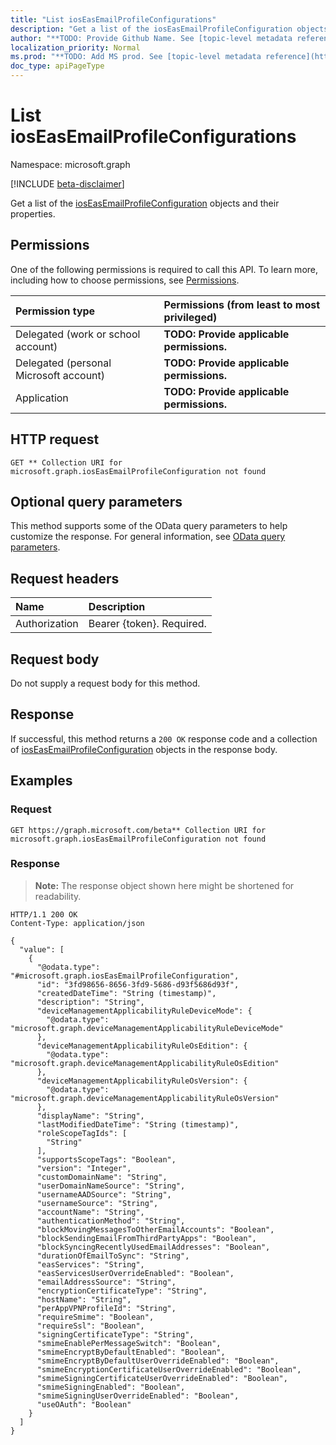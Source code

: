 ```yaml
---
title: "List iosEasEmailProfileConfigurations"
description: "Get a list of the iosEasEmailProfileConfiguration objects and their properties."
author: "**TODO: Provide Github Name. See [topic-level metadata reference](https://msgo.azurewebsites.net/add/document/guidelines/metadata.html#topic-level-metadata)**"
localization_priority: Normal
ms.prod: "**TODO: Add MS prod. See [topic-level metadata reference](https://msgo.azurewebsites.net/add/document/guidelines/metadata.html#topic-level-metadata)**"
doc_type: apiPageType
---
```


# List iosEasEmailProfileConfigurations
Namespace: microsoft.graph

[!INCLUDE [beta-disclaimer](../../includes/beta-disclaimer.md)]

Get a list of the [iosEasEmailProfileConfiguration](../resources/ioseasemailprofileconfiguration.md) objects and their properties.

## Permissions
One of the following permissions is required to call this API. To learn more, including how to choose permissions, see [Permissions](/graph/permissions-reference).

|Permission type|Permissions (from least to most privileged)|
|:---|:---|
|Delegated (work or school account)|**TODO: Provide applicable permissions.**|
|Delegated (personal Microsoft account)|**TODO: Provide applicable permissions.**|
|Application|**TODO: Provide applicable permissions.**|

## HTTP request

<!-- {
  "blockType": "ignored"
}
-->
``` http
GET ** Collection URI for microsoft.graph.iosEasEmailProfileConfiguration not found
```

## Optional query parameters
This method supports some of the OData query parameters to help customize the response. For general information, see [OData query parameters](/graph/query-parameters).

## Request headers
|Name|Description|
|:---|:---|
|Authorization|Bearer {token}. Required.|

## Request body
Do not supply a request body for this method.

## Response

If successful, this method returns a `200 OK` response code and a collection of [iosEasEmailProfileConfiguration](../resources/ioseasemailprofileconfiguration.md) objects in the response body.

## Examples

### Request
<!-- {
  "blockType": "request",
  "name": "list_ioseasemailprofileconfiguration"
}
-->
``` http
GET https://graph.microsoft.com/beta** Collection URI for microsoft.graph.iosEasEmailProfileConfiguration not found
```


### Response
>**Note:** The response object shown here might be shortened for readability.
<!-- {
  "blockType": "response",
  "truncated": true,
  "@odata.type": "Collection(microsoft.graph.iosEasEmailProfileConfiguration)"
}
-->
``` http
HTTP/1.1 200 OK
Content-Type: application/json

{
  "value": [
    {
      "@odata.type": "#microsoft.graph.iosEasEmailProfileConfiguration",
      "id": "3fd98656-8656-3fd9-5686-d93f5686d93f",
      "createdDateTime": "String (timestamp)",
      "description": "String",
      "deviceManagementApplicabilityRuleDeviceMode": {
        "@odata.type": "microsoft.graph.deviceManagementApplicabilityRuleDeviceMode"
      },
      "deviceManagementApplicabilityRuleOsEdition": {
        "@odata.type": "microsoft.graph.deviceManagementApplicabilityRuleOsEdition"
      },
      "deviceManagementApplicabilityRuleOsVersion": {
        "@odata.type": "microsoft.graph.deviceManagementApplicabilityRuleOsVersion"
      },
      "displayName": "String",
      "lastModifiedDateTime": "String (timestamp)",
      "roleScopeTagIds": [
        "String"
      ],
      "supportsScopeTags": "Boolean",
      "version": "Integer",
      "customDomainName": "String",
      "userDomainNameSource": "String",
      "usernameAADSource": "String",
      "usernameSource": "String",
      "accountName": "String",
      "authenticationMethod": "String",
      "blockMovingMessagesToOtherEmailAccounts": "Boolean",
      "blockSendingEmailFromThirdPartyApps": "Boolean",
      "blockSyncingRecentlyUsedEmailAddresses": "Boolean",
      "durationOfEmailToSync": "String",
      "easServices": "String",
      "easServicesUserOverrideEnabled": "Boolean",
      "emailAddressSource": "String",
      "encryptionCertificateType": "String",
      "hostName": "String",
      "perAppVPNProfileId": "String",
      "requireSmime": "Boolean",
      "requireSsl": "Boolean",
      "signingCertificateType": "String",
      "smimeEnablePerMessageSwitch": "Boolean",
      "smimeEncryptByDefaultEnabled": "Boolean",
      "smimeEncryptByDefaultUserOverrideEnabled": "Boolean",
      "smimeEncryptionCertificateUserOverrideEnabled": "Boolean",
      "smimeSigningCertificateUserOverrideEnabled": "Boolean",
      "smimeSigningEnabled": "Boolean",
      "smimeSigningUserOverrideEnabled": "Boolean",
      "useOAuth": "Boolean"
    }
  ]
}
```

